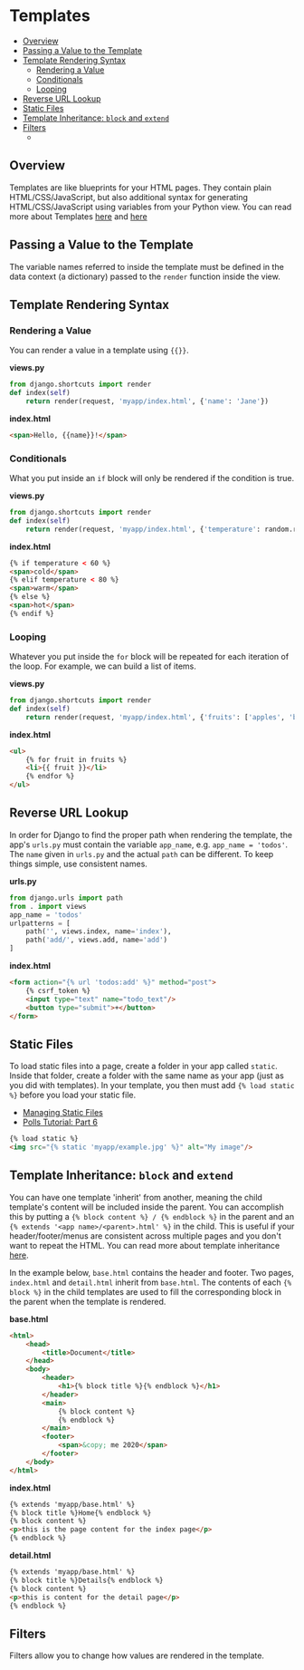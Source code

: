 # Templates

- [Overview](#overview)
- [Passing a Value to the Template](#passing-a-value-to-the-template)
- [Template Rendering Syntax](#template-rendering-syntax)
  - [Rendering a Value](#rendering-a-value)
  - [Conditionals](#conditionals)
  - [Looping](#looping)
- [Reverse URL Lookup](#reverse-url-lookup)
- [Static Files](#static-files)
- [Template Inheritance: `block` and `extend`](#template-inheritance-block-and-extend)
- [Filters](#filters)
  - [](#)

## Overview

Templates are like blueprints for your HTML pages. They contain plain HTML/CSS/JavaScript, but also additional syntax for generating HTML/CSS/JavaScript using variables from your Python view. You can read more about Templates [here](https://docs.djangoproject.com/en/3.1/topics/templates/) and [here](https://docs.djangoproject.com/en/3.1/ref/templates/builtins/)


## Passing a Value to the Template

The variable names referred to inside the template must be defined in the data context (a dictionary) passed to the `render` function inside the view.




## Template Rendering Syntax

### Rendering a Value

You can render a value in a template using `{{}}`.


**views.py**
```python
from django.shortcuts import render
def index(self)
    return render(request, 'myapp/index.html', {'name': 'Jane'})
```
**index.html**
```html
<span>Hello, {{name}}!</span>
```

### Conditionals

What you put inside an `if` block will only be rendered if the condition is true.

**views.py**
```python
from django.shortcuts import render
def index(self)
    return render(request, 'myapp/index.html', {'temperature': random.randint(50, 100)})
```
**index.html**
```html
{% if temperature < 60 %}
<span>cold</span>
{% elif temperature < 80 %}
<span>warm</span>
{% else %}
<span>hot</span>
{% endif %}
```

### Looping

Whatever you put inside the `for` block will be repeated for each iteration of the loop. For example, we can build a list of items.

**views.py**
```python
from django.shortcuts import render
def index(self)
    return render(request, 'myapp/index.html', {'fruits': ['apples', 'bananas', 'pears']})
```
**index.html**
```html
<ul>
    {% for fruit in fruits %}
    <li>{{ fruit }}</li>
    {% endfor %}
</ul>
```


## Reverse URL Lookup

In order for Django to find the proper path when rendering the template, the app's `urls.py` must contain the variable `app_name`, e.g. `app_name = 'todos'`. The `name` given in `urls.py` and the actual `path` can be different. To keep things simple, use consistent names.


**urls.py**
```python
from django.urls import path
from . import views
app_name = 'todos'
urlpatterns = [
    path('', views.index, name='index'),
    path('add/', views.add, name='add')
]
```

**index.html**
```html
<form action="{% url 'todos:add' %}" method="post">
    {% csrf_token %}
    <input type="text" name="todo_text"/>
    <button type="submit">+</button>
</form>
```


## Static Files

To load static files into a page, create a folder in your app called `static`. Inside that folder, create a folder with the same name as your app (just as you did with templates). In your template, you then must add `{% load static %}` before you load your static file.

- [Managing Static Files](https://docs.djangoproject.com/en/3.1/howto/static-files/)
- [Polls Tutorial: Part 6](https://docs.djangoproject.com/en/3.1/intro/tutorial06/)

```html
{% load static %}
<img src="{% static 'myapp/example.jpg' %}" alt="My image"/>
```

## Template Inheritance: `block` and `extend`

You can have one template 'inherit' from another, meaning the child template's content will be included inside the parent. You can accomplish this by putting a `{% block content %} / {% endblock %}` in the parent and an `{% extends '<app name>/<parent>.html' %}` in the child. This is useful if your header/footer/menus are consistent across multiple pages and you don't want to repeat the HTML. You can read more about template inheritance [here](https://tutorial.djangogirls.org/en/template_extending/).

In the example below, `base.html` contains the header and footer. Two pages, `index.html` and `detail.html` inherit from `base.html`. The contents of each `{% block %}` in the child templates are used to fill the corresponding block in the parent when the template is rendered.


**base.html**
```html
<html>
    <head>
        <title>Document</title>
    </head>
    <body>
        <header>
            <h1>{% block title %}{% endblock %}</h1>
        </header>
        <main>
            {% block content %}
            {% endblock %}
        </main>
        <footer>
            <span>&copy; me 2020</span>
        </footer>
    </body>
</html>
```

**index.html**
```html
{% extends 'myapp/base.html' %}
{% block title %}Home{% endblock %}
{% block content %}
<p>this is the page content for the index page</p>
{% endblock %}
```

**detail.html**
````html
{% extends 'myapp/base.html' %}
{% block title %}Details{% endblock %}
{% block content %}
<p>this is content for the detail page</p>
{% endblock %}
````

## Filters

Filters allow you to change how values are rendered in the template.

### 

